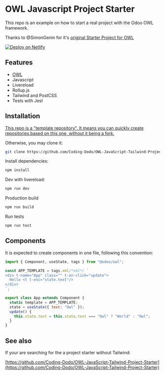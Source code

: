 # OWL Javascript Project Starter

This repo is an example on how to start a real project with the Odoo OWL framework.

Thanks to @SimonGenin for it's [original Starter Project for OWL](https://github.com/SimonGenin/OWL-JavaScript-Project-Starter)

[![Deploy on Netlify](https://www.netlify.com/img/deploy/button.svg)](https://app.netlify.com/start/deploy?repository=https://github.com/Coding-Dodo/OWL-JavaScript-Tailwind-Project-Starter)

## Features

- [OWL](https://github.com/odoo/owl)
- Javascript
- Livereload
- Rollup.js
- Tailwind and PostCSS
- Tests with Jest

## Installation

[This repo is a "template repository". It means you can quickly create repositories based on this one, without it being a fork.](https://docs.github.com/en/free-pro-team@latest/github/creating-cloning-and-archiving-repositories/creating-a-repository-from-a-template#about-repository-templates)

Otherwise, you may clone it:

```bash
git clone https://github.com/Coding-Dodo/OWL-JavaScript-Tailwind-Project-Starter.git
```

Install dependencies:

```bash
npm install
```

Dev with livereload:

```bash
npm run dev
```

Production build

```bash
npm run build
```

Run tests

```bash
npm run test
```

## Components

It is expected to create components in one file, following this convention:

```js
import { Component, useState, tags } from "@odoo/owl";

const APP_TEMPLATE = tags.xml/*xml*/ `
<div t-name="App" class="" t-on-click="update">
  Hello <t t-esc="state.text"/>
</div>
`;

export class App extends Component {
  static template = APP_TEMPLATE;
  state = useState({ text: "Owl" });
  update() {
    this.state.text = this.state.text === "Owl" ? "World" : "Owl";
  }
}
```

## See also

If your are searching for the a project starter without Tailwind:

[https://github.com/Coding-Dodo/OWL-JavaScript-Tailwind-Project-Starter](https://github.com/Coding-Dodo/OWL-JavaScript-Tailwind-Project-Starter)
